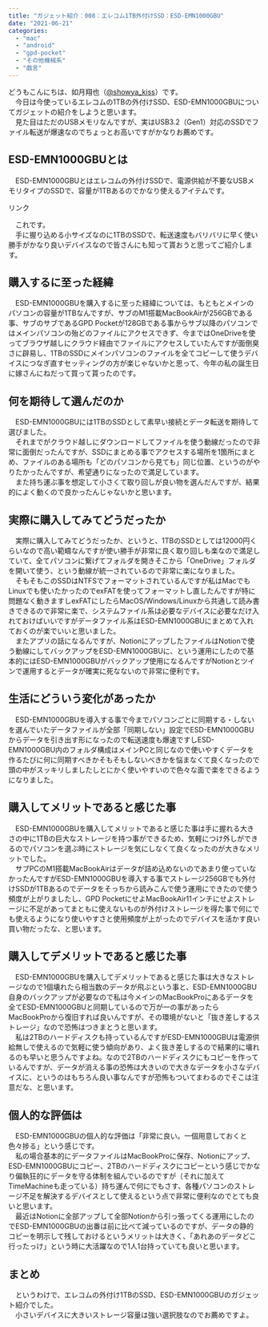 ```yaml
---
title: "ガジェット紹介：008：エレコム1TB外付けSSD：ESD-EMN1000GBU"
date: "2021-06-21"
categories: 
  - "mac"
  - "android"
  - "gpd-pocket"
  - "その他機械系"
  - "戯言"
---
```


どうもこんにちは、如月翔也（[@showya\_kiss](http://twitter.com/showya_kiss)）です。  
　今日は今使っているエレコムの1TBの外付けSSD、ESD-EMN1000GBUについてガジェットの紹介をしようと思います。  
　見た目はただのUSBメモリなんですが、実はUSB3.2（Gen1）対応のSSDでファイル転送が爆速なのでちょっとお高いですがかなりお薦めです。  

## ESD-EMN1000GBUとは

　ESD-EMN1000GBUとはエレコムの外付けSSDで、電源供給が不要なUSBメモリタイプのSSDで、容量が1TBあるのでかなり使えるアイテムです。  
<script type="text/javascript">(function(b,c,f,g,a,d,e){b.MoshimoAffiliateObject=a;b[a]=b[a]||function(){arguments.currentScript=c.currentScript||c.scripts[c.scripts.length-2];(b[a].q=b[a].q||[]).push(arguments)};c.getElementById(a)||(d=c.createElement(f),d.src=g,d.id=a,e=c.getElementsByTagName("body")[0],e.appendChild(d))})(window,document,"script","//dn.msmstatic.com/site/cardlink/bundle.js?20210203","msmaflink");msmaflink({"n":"エレコム 外付け ポータブルSSD 1TB USB3.2（Gen1） PS4(メーカー動作確認済) スライド式 直挿し ブルー ESD-EMN1000GBU","b":"エレコム","t":"ESD-EMN1000GBU","d":"https:\/\/m.media-amazon.com","c_p":"\/images\/I","p":["\/31Ck9tgy2FL._SL500_.jpg","\/51QQ3OgUxVL._SL500_.jpg","\/5135FIvM95L._SL500_.jpg","\/414g-1KKV1L._SL500_.jpg","\/51k1upPMAdL._SL500_.jpg","\/51Uc5QbW+7L._SL500_.jpg","\/510Nm5X+xyL._SL500_.jpg"],"u":{"u":"https:\/\/www.amazon.co.jp\/dp\/B08M3BQBHQ","t":"amazon","r_v":""},"v":"2.1","b_l":[{"id":1,"u_tx":"Amazonで見る","u_bc":"#f79256","u_url":"https:\/\/www.amazon.co.jp\/dp\/B08M3BQBHQ","a_id":2093955,"p_id":170,"pl_id":27060,"pc_id":185,"s_n":"amazon","u_so":1},{"id":2,"u_tx":"楽天市場で見る","u_bc":"#f76956","u_url":"https:\/\/search.rakuten.co.jp\/search\/mall\/%E3%82%A8%E3%83%AC%E3%82%B3%E3%83%A0%20%E5%A4%96%E4%BB%98%E3%81%91%20%E3%83%9D%E3%83%BC%E3%82%BF%E3%83%96%E3%83%ABSSD%201TB%20USB3.2%EF%BC%88Gen1%EF%BC%89%20PS4(%E3%83%A1%E3%83%BC%E3%82%AB%E3%83%BC%E5%8B%95%E4%BD%9C%E7%A2%BA%E8%AA%8D%E6%B8%88)%20%E3%82%B9%E3%83%A9%E3%82%A4%E3%83%89%E5%BC%8F%20%E7%9B%B4%E6%8C%BF%E3%81%97%20%E3%83%96%E3%83%AB%E3%83%BC%20ESD-EMN1000GBU\/","a_id":2093954,"p_id":54,"pl_id":27059,"pc_id":54,"s_n":"rakuten","u_so":2},{"id":3,"u_tx":"Yahoo!ショッピングで見る","u_bc":"#66a7ff","u_url":"https:\/\/shopping.yahoo.co.jp\/search?first=1\u0026p=%E3%82%A8%E3%83%AC%E3%82%B3%E3%83%A0%20%E5%A4%96%E4%BB%98%E3%81%91%20%E3%83%9D%E3%83%BC%E3%82%BF%E3%83%96%E3%83%ABSSD%201TB%20USB3.2%EF%BC%88Gen1%EF%BC%89%20PS4(%E3%83%A1%E3%83%BC%E3%82%AB%E3%83%BC%E5%8B%95%E4%BD%9C%E7%A2%BA%E8%AA%8D%E6%B8%88)%20%E3%82%B9%E3%83%A9%E3%82%A4%E3%83%89%E5%BC%8F%20%E7%9B%B4%E6%8C%BF%E3%81%97%20%E3%83%96%E3%83%AB%E3%83%BC%20ESD-EMN1000GBU","a_id":2099557,"p_id":1225,"pl_id":27061,"pc_id":1925,"s_n":"yahoo","u_so":3}],"eid":"mooIt","s":"s"});</script>

リンク

　これです。  
　手に握り込める小サイズなのに1TBのSSDで、転送速度もバリバリに早く使い勝手がかなり良いデバイスなので皆さんにも知って貰おうと思ってご紹介します。  

## 購入するに至った経緯

　ESD-EMN1000GBUを購入するに至った経緯については、もともとメインのパソコンの容量が1TBなんですが、サブのM1搭載MacBookAirが256GBである事、サブのサブであるGPD Pocketが128GBである事からサブ以降のパソコンではメインパソコンの殆どのファイルにアクセスできず、今まではOneDriveを使ってブラウザ越しにクラウド経由でファイルにアクセスしていたんですが面倒臭さに辟易し、1TBのSSDにメインパソコンのファイルを全てコピーして使うデバイスにつなぎ直すセッティングの方が楽じゃないかと思って、今年の私の誕生日に嫁さんにねだって買って貰ったのです。  

## 何を期待して選んだのか

　ESD-EMN1000GBUには1TBのSSDとして素早い接続とデータ転送を期待して選びました。  
　それまでがクラウド越しにダウンロードしてファイルを使う動線だったので非常に面倒だったんですが、SSDにまとめる事でアクセスする場所を1箇所にまとめ、ファイルのある場所も「どのパソコンから見ても」同じ位置、というのがやりたかったんですが、希望通りになったので満足しています。  
　また持ち運ぶ事を想定して小さくて取り回しが良い物を選んだんですが、結果的によく動くので良かったんじゃないかと思います。  

## 実際に購入してみてどうだったか

　実際に購入してみてどうだったか、というと、1TBのSSDとしては12000円くらいなので高い範疇なんですが使い勝手が非常に良く取り回しも楽なので満足していて、全てパソコンに繋げてフォルダを開きそこから「OneDrive」フォルダを開いて使う、という動線が統一されているので非常に楽になりました。  
　そもそもこのSSDはNTFSでフォーマットされているんですが私はMacでもLinuxでも使いたかったのでexFATを使ってフォーマットし直したんですが特に問題なく動きますしexFATにしたらMacOS/Windows/Linuxから共通して読み書きできるので非常に楽で、システムファイル系は必要なデバイスに必要なだけ入れておけばいいですがデータファイル系はESD-EMN1000GBUにまとめて入れておくのが楽でいいと思いました。  
　またアプリの話になるんですが、NotionにアップしたファイルはNotionで使う動線にしてバックアップをESD-EMN1000GBUに、という運用にしたので基本的にはESD-EMN1000GBUがバックアップ使用になるんですがNotionとツインで運用するとデータが確実に死なないので非常に便利です。  

## 生活にどういう変化があったか

　ESD-EMN1000GBUを導入する事で今までパソコンごとに同期する・しないを選んでいたデータファイルが全部「同期しない」設定でESD-EMN1000GBUからデータを引き出す形になったので転送速度も爆速ですしESD-EMN1000GBU内のフォルダ構成はメインPCと同じなので使いやすくデータを作るたびに何に同期すべきかそもそもしないべきかを悩まなくて良くなったので頭の中がスッキリしましたしとにかく使いやすいので色々な面で楽をできるようになりました。  

## 購入してメリットであると感じた事

　ESD-EMN1000GBUを購入してメリットであると感じた事は手に握れる大きさの中に1TBの巨大なストレージを持つ事ができるため、気軽につけ外しができるのでパソコンを選ぶ時にストレージを気にしなくて良くなったのが大きなメリットでした。  
　サブPCのM1搭載MacBookAirはデータが詰め込めないのであまり使っていなかったんですがESD-EMN1000GBUを導入する事でストレージ256GBでも外付けSSDが1TBあるのでデータをそっちから読みこんで使う運用にできたので使う頻度が上がりましたし、GPD PocketにせよMacBookAir11インチにせよストレージに不足があってまともに使えないものが外付けストレージを得た事で何にでも使えるようになり使いやすさと使用頻度が上がったのでデバイスを活かす良い買い物だったな、と思います。  

## 購入してデメリットであると感じた事

　ESD-EMN1000GBUを購入してデメリットであると感じた事は大きなストレージなので1個壊れたら相当数のデータが飛ぶという事と、ESD-EMN1000GBU自身のバックアップが必要なので私は今メインのMacBookProにあるデータを全てESD-EMN1000GBUと同期しているので万が一の事があったらMacBookProから復旧すれば良いんですが、その環境がないと「抜き差しするストレージ」なので恐怖はつきまとうと思います。  
　私は2TBのハードディスクも持っているんですがESD-EMN1000GBUは電源供給無しで使えるので気軽に使う傾向があり、よく抜き差しするので結果的に壊れるのも早いと思うんですよね。なので2TBのハードディスクにもコピーを作っているんですが、データが消える事の恐怖は大きいので大きなデータを小さなデバイスに、というのはもちろん良い事なんですが恐怖もついてまわるのでそこは注意だな、と思います。  

## 個人的な評価は

　ESD-EMN1000GBUの個人的な評価は「非常に良い。一個用意しておくと色々捗る」という感じです。  
　私の場合基本的にデータファイルはMacBookProに保存、Notionにアップ、ESD-EMN1000GBUにコピー、2TBのハードディスクにコピーという感じでかなり偏執狂的にデータを守る体制を組んでいるのですが（それに加えてTimeMachineも走っている）持ち運んで何にでもさす、各種パソコンのストレージ不足を解決するデバイスとして使えるという点で非常に便利なのでとても良いと思います。  
　最近はNotionに全部アップして全部Notionから引っ張ってくる運用にしたのでESD-EMN1000GBUの出番は前に比べて減っているのですが、データの静的コピーを明示して残しておけるというメリットは大きく、「あれあのデータどこ行ったっけ」という時に大活躍なので1人1台持っていても良いと思います。  

## まとめ

　というわけで、エレコムの外付け1TBのSSD、ESD-EMN1000GBUのガジェット紹介でした。  
　小さいデバイスに大きいストレージ容量は強い選択肢なのでお薦めですよ。
